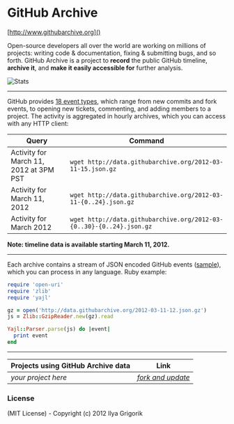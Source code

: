 # GitHub Archive

[http://www.githubarchive.org]()

Open-source developers all over the world are working on millions of projects: writing code & documentation, fixing & submitting bugs, and so forth. GitHub Archive is a project to **record** the public GitHub timeline, **archive it**, and **make it easily accessible for** further analysis.

![Stats](http://www.stathat.com/graphs/02/d4/311b14f71eacc7d422c8a113390c_overlay.png)

----

GitHub provides [18 event types](http://developer.github.com/v3/events/types/), which range from new commits and fork events, to opening new tickets, commenting, and adding members to a project. The activity is aggregated in hourly archives, which you can access with any HTTP client:

<table>
<thead>
  <tr>
    <th>Query</th>
    <th>Command</th>
  </tr>
</thead>
<tbody>
  <tr>
    <td>Activity for March 11, 2012 at 3PM PST</td>
    <td><code>wget http://data.githubarchive.org/2012-03-11-15.json.gz</code></td>
  </tr>
  <tr>
    <td>Activity for March 11, 2012</td>
    <td><code>wget http://data.githubarchive.org/2012-03-11-{0..24}.json.gz</code></td>
  </tr>
  <tr>
    <td>Activity for March 2012</td>
    <td><code>wget http://data.githubarchive.org/2012-03-{0..30}-{0..24}.json.gz</code></td>
  </tr>
</tbody>
</table>

__Note: timeline data is available starting March 11, 2012.__

----

Each archive contains a stream of JSON encoded GitHub events ([sample](https://gist.github.com/2017462)), which you can process in any language. Ruby example:

```ruby
require 'open-uri'
require 'zlib'
require 'yajl'

gz = open('http://data.githubarchive.org/2012-03-11-12.json.gz')
js = Zlib::GzipReader.new(gz).read

Yajl::Parser.parse(js) do |event|
  print event
end
```

----

<table class="table table-striped">
<thead>
  <tr>
    <th>Projects using GitHub Archive data</th>
    <th>Link</th>
  </tr>
</thead>
<tbody>
  <tr>
    <td><i>your project here</i></td>
    <td><i><a href="https://github.com/igrigorik/githubarchive.org">fork and update</a></i></td>
  </tr>
</tbody>
</table>

### License

(MIT License) - Copyright (c) 2012 Ilya Grigorik
